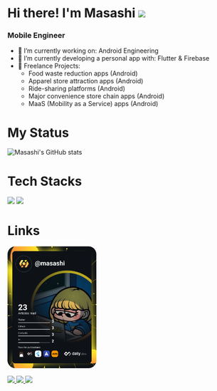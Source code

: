 <h1>Hi there! I'm Masashi <img src="https://emojis.slackmojis.com/emojis/images/1531849430/4246/blob-sunglasses.gif?1531849430" width="30"/></h1>

### Mobile Engineer

- 🔭 I’m currently working on: Android Engineering
- 📖 I’m currently developing a personal app with: Flutter & Firebase
- 📱 Freelance Projects:
  - Food waste reduction apps (Android)
  - Apparel store attraction apps (Android)
  - Ride-sharing platforms (Android)
  - Major convenience store chain apps (Android)
  - MaaS (Mobility as a Service) apps (Android)

# My Status 

![Masashi's GitHub stats](https://github-readme-stats.vercel.app/api?username=mnengineer&show_icons=true&theme=vue-dark&count_private=true)

# Tech Stacks

<img src="https://skillicons.dev/icons?i=kotlin,dart,flutter,firebase,androidstudio,vscode,github" />
<img src="https://skillicons.dev/icons?i=html,css,php,js,angular,vue,nodejs,express,java,spring,postgresql,sqlite,mysql,figma,docker" />

# Links 

<a href="https://app.daily.dev/masashi"><img src="https://github.com/mnengineer/mnengineer/blob/main/devcard.svg" width="200" alt="masashi's Dev Card"/></a>

<p align="left"> 
  <a href="https://zenn.dev/masashiii">
    <img height="20" src="https://badgen.org/img/zenn/masashiii/likes?style=flat" />
  </a>
  <a href="https://zenn.dev/masashiii">
    <img height="20" src="https://badgen.org/img/zenn/masashiii/followers?style=flat" />
  </a>
  <a href="https://medium.com/@masashiii">
    <img height="20" src="https://raw.githubusercontent.com/rahuldkjain/github-profile-readme-generator/master/src/images/icons/Social/medium.svg" />
  </a>
